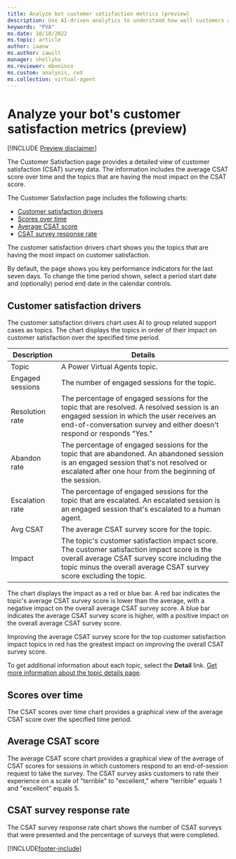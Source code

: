 ```yaml
---
title: Analyze bot customer satisfaction metrics (preview)
description: Use AI-driven analytics to understand how well customers are interacting with your bot and identify areas for improvement in Power Virtual Agents preview.
keywords: "PVA"
ms.date: 10/10/2022
ms.topic: article
author: iaanw
ms.author: iawilt
manager: shellyha
ms.reviewer: mboninco
ms.custom: analysis, ceX
ms.collection: virtual-agent
---
```


# Analyze your bot's customer satisfaction metrics (preview)

[!INCLUDE [Preview disclaimer](includes/public-preview-disclaimer.md)]

The Customer Satisfaction page provides a detailed view of customer satisfaction (CSAT) survey data. The information includes the average CSAT score over time and the topics that are having the most impact on the CSAT score.

The Customer Satisfaction page includes the following charts:

- [Customer satisfaction drivers](#customer-satisfaction-drivers)
- [Scores over time](#scores-over-time)
- [Average CSAT score](#average-csat-score)
- [CSAT survey response rate](#csat-survey-response-rate)

The customer satisfaction drivers chart shows you the topics that are having the most impact on customer satisfaction.

By default, the page shows you key performance indicators for the last seven days. To change the time period shown, select a period start date and (optionally) period end date in the calendar controls.

## Customer satisfaction drivers

The customer satisfaction drivers chart uses AI to group related support cases as topics. The chart displays the topics in order of their impact on customer satisfaction over the specified time period.

| Description | Details |
| --- | --- |
| Topic | A Power Virtual Agents topic. |
| Engaged sessions | The number of engaged sessions for the topic. |
| Resolution rate | The percentage of engaged sessions for the topic that are resolved. A resolved session is an engaged session in which the user receives an end-of-conversation survey and either doesn't respond or responds "Yes." |
| Abandon rate | The percentage of engaged sessions for the topic that are abandoned. An abandoned session is an engaged session that's not resolved or escalated after one hour from the beginning of the session. |
| Escalation rate | The percentage of engaged sessions for the topic that are escalated. An escalated session is an engaged session that's escalated to a human agent. |
| Avg CSAT | The average CSAT survey score for the topic. |
| Impact | The topic's customer satisfaction impact score. The customer satisfaction impact score is the overall average CSAT survey score including the topic minus the overall average CSAT survey score excluding the topic. |

The chart displays the impact as a red or blue bar. A red bar indicates the topic's average CSAT survey score is lower than the average, with a negative impact on the overall average CSAT survey score. A blue bar indicates the average CSAT survey score is higher, with a positive impact on the overall average CSAT survey score.

Improving the average CSAT survey score for the top customer satisfaction impact topics in red has the greatest impact on improving the overall CSAT survey score.

To get additional information about each topic, select the **Detail** link. [Get more information about the topic details page](analytics-topic-details.md).

## Scores over time

The CSAT scores over time chart provides a graphical view of the average CSAT score over the specified time period.

## Average CSAT score

The average CSAT score chart provides a graphical view of the average of CSAT scores for sessions in which customers respond to an end-of-session request to take the survey. The CSAT survey asks customers to rate their experience on a scale of "terrible" to "excellent," where "terrible" equals 1 and "excellent" equals 5.

## CSAT survey response rate

The CSAT survey response rate chart shows the number of CSAT surveys that were presented and the percentage of surveys that were completed.

[!INCLUDE[footer-include](includes/footer-banner.md)]
